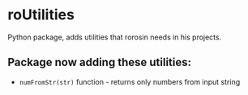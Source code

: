 # roUtilities

 Python package, adds utilities that rorosin needs in his projects.
 
## Package now adding these utilities:
- `numFromStr(str)` function - returns only numbers from input string